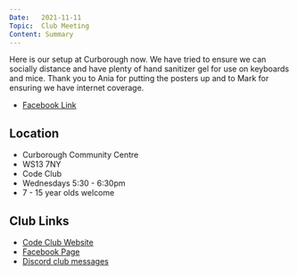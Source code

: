```yaml
---
Date:   2021-11-11
Topic:  Club Meeting
Content: Summary
---
```

Here is our setup at Curborough now. We have tried to ensure we can socially distance and have plenty of hand sanitizer gel for use on keyboards and mice. Thank you to Ania for putting the posters up and to Mark for ensuring we have internet coverage.

* [Facebook Link](https://www.facebook.com/1481985248595237/posts/4276650695795331/)

## Location

* Curborough Community Centre
* WS13 7NY
* Code Club
* Wednesdays 5:30 - 6:30pm
* 7 - 15 year olds welcome

## Club Links

* [Code Club Website](https://lichfield-code-club.github.io/)
* [Facebook Page](https://www.facebook.com/LichfieldCoders)
* [Discord club messages](https://discord.gg/szz6xGK)
